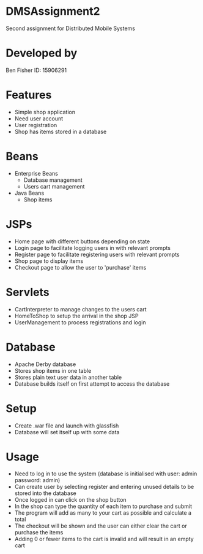 # DMSAssignment2
Second assignment for Distributed Mobile Systems

# Developed by
Ben Fisher ID: 15906291

# Features
- Simple shop application
- Need user account
- User registration
- Shop has items stored in a database

# Beans
- Enterprise Beans
	- Database management
	- Users cart management
- Java Beans
	- Shop items

# JSPs
- Home page with different buttons depending on state
- Login page to facilitate logging users in with relevant prompts
- Register page to facilitate registering users with relevant prompts
- Shop page to display items
- Checkout page to allow the user to 'purchase' items

# Servlets
- CartInterpreter to manage changes to the users cart
- HomeToShop to setup the arrival in the shop JSP
- UserManagement to process registrations and login

# Database
- Apache Derby database
- Stores shop items in one table
- Stores plain text user data in another table
- Database builds itself on first attempt to access the database

# Setup
- Create .war file and launch with glassfish
- Database will set itself up with some data

# Usage
- Need to log in to use the system (database is initialised with user: admin password: admin)
- Can create user by selecting register and entering unused details to be stored into the database
- Once logged in can click on the shop button
- In the shop can type the quantity of each item to purchase and submit
- The program will add as many to your cart as possible and calculate a total
- The checkout will be shown and the user can either clear the cart or purchase the items
- Adding 0 or fewer items to the cart is invalid and will result in an empty cart
